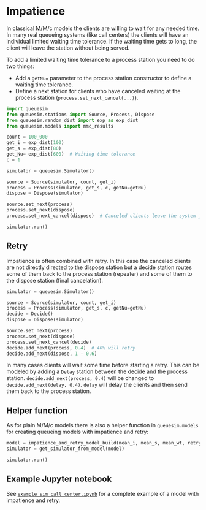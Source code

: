 # Impatience

In classical M/M/c models the clients are willing to wait for any needed time. In many real queueing systems (like call centers) the clients will have an individual limited waiting time tolerance. If the waiting time gets to long, the client will leave the station without being served.

To add a limited waiting time tolerance to a process station you need to do two things:

* Add a `getNu=` parameter to the process station constructor to define a waiting time tolerance.
* Define a next station for clients who have canceled waiting at the process station (`process.set_next_cancel(...)`).

```python
import queuesim
from queuesim.stations import Source, Process, Dispose
from queuesim.random_dist import exp as exp_dist
from queuesim.models import mmc_results

count = 100_000
get_i = exp_dist(100)
get_s = exp_dist(80)
get_Nu= exp_dist(600)  # Waiting time tolerance
c = 1

simulator = queuesim.Simulator()

source = Source(simulator, count, get_i)
process = Process(simulator, get_s, c, getNu=getNu)
dispose = Dispose(simulator)

source.set_next(process)
process.set_next(dispose)
process.set_next_cancel(dispose)  # Canceled clients leave the system just as successful clients

simulator.run()
```


## Retry

Impatience is often combined with retry. In this case the canceled clients are not directly directed to the dispose station but a decide station routes some of them back to the process station (repeater) and some of them to the dispose station (final cancelation).

```python
simulator = queuesim.Simulator()

source = Source(simulator, count, get_i)
process = Process(simulator, get_s, c, getNu=getNu)
decide = Decide()
dispose = Dispose(simulator)

source.set_next(process)
process.set_next(dispose)
process.set_next_cancel(decide)
decide.add_next(process, 0.4)  # 40% will retry
decide.add_next(dispose, 1 - 0.6)
```

In many cases clients will wait some time before starting a retry. This can be modeled by adding a `Delay` station between the decide and the process station. `decide.add_next(process, 0.4)` will be changed to `decide.add_next(delay, 0.4)`. `delay` will delay the clients and then send them back to the process station.


## Helper function

As for plain M/M/c models there is also a helper function in `queuesim.models` for creating queueing models with impatience and retry:

```python
model = impatience_and_retry_model_build(mean_i, mean_s, mean_wt, retry_probability, mean_retry_delay, c, count)
simulator = get_simulator_from_model(model)

simulator.run()
```


## Example Jupyter notebook

See [`example_sim_call_center.ipynb`](example_sim_call_center.ipynb) for a complete example of a model with impatience and retry.